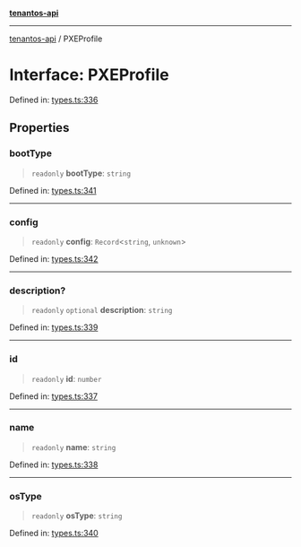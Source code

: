 [**tenantos-api**](../README.md)

***

[tenantos-api](../globals.md) / PXEProfile

# Interface: PXEProfile

Defined in: [types.ts:336](https://github.com/shadmanZero/tenantos-api/blob/b1ba837cafbeb4e057ec12e90b81a7c5ea5b383f/src/types.ts#L336)

## Properties

### bootType

> `readonly` **bootType**: `string`

Defined in: [types.ts:341](https://github.com/shadmanZero/tenantos-api/blob/b1ba837cafbeb4e057ec12e90b81a7c5ea5b383f/src/types.ts#L341)

***

### config

> `readonly` **config**: `Record`\<`string`, `unknown`\>

Defined in: [types.ts:342](https://github.com/shadmanZero/tenantos-api/blob/b1ba837cafbeb4e057ec12e90b81a7c5ea5b383f/src/types.ts#L342)

***

### description?

> `readonly` `optional` **description**: `string`

Defined in: [types.ts:339](https://github.com/shadmanZero/tenantos-api/blob/b1ba837cafbeb4e057ec12e90b81a7c5ea5b383f/src/types.ts#L339)

***

### id

> `readonly` **id**: `number`

Defined in: [types.ts:337](https://github.com/shadmanZero/tenantos-api/blob/b1ba837cafbeb4e057ec12e90b81a7c5ea5b383f/src/types.ts#L337)

***

### name

> `readonly` **name**: `string`

Defined in: [types.ts:338](https://github.com/shadmanZero/tenantos-api/blob/b1ba837cafbeb4e057ec12e90b81a7c5ea5b383f/src/types.ts#L338)

***

### osType

> `readonly` **osType**: `string`

Defined in: [types.ts:340](https://github.com/shadmanZero/tenantos-api/blob/b1ba837cafbeb4e057ec12e90b81a7c5ea5b383f/src/types.ts#L340)
